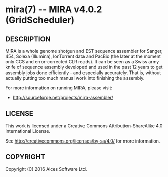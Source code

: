 # mira(7) -- MIRA v4.0.2 (GridScheduler)

## DESCRIPTION

MIRA is a whole genome shotgun and EST sequence assembler for
Sanger, 454, Solexa (Illumina), IonTorrent data and PacBio (the
later at the moment only CCS and error-corrected CLR reads). It can
be seen as a Swiss army knife of sequence assembly developed and
used in the past 12 years to get assembly jobs done efficiently -
and especially accurately. That is, without actually putting too
much manual work into finishing the assembly.

For more information on running MIRA, please visit:
  * <http://sourceforge.net/projects/mira-assembler/>

## LICENSE

This work is licensed under a Creative Commons Attribution-ShareAlike
4.0 International License.

See <http://creativecommons.org/licenses/by-sa/4.0/> for more
information.

## COPYRIGHT

Copyright (C) 2016 Alces Software Ltd.
